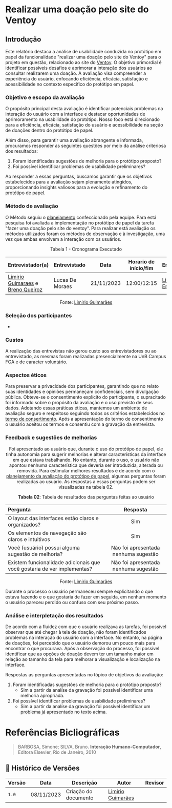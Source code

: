 # Realizar uma doação pelo site do Ventoy

## Introdução

Este relatório destaca a análise de usabilidade conduzida no protótipo em papel da funcionalidade "realizar uma doação pelo site do Ventoy" para o projeto em questão, relacionado ao site do [Ventoy](https://www.ventoy.net/en/index.html). O objetivo 
primordial é identificar possíveis desafios e aprimorar a interação dos usuários ao consultar realizarem uma doação. A avaliação visa compreender a experiência do usuário, enfocando eficiência, eficácia, satisfação e acessibilidade no contexto 
específico do protótipo em papel.

### Objetivo e escopo da avaliação

O propósito principal desta avaliação é identificar potenciais problemas na interação do usuário com a interface e destacar oportunidades de aprimoramento na usabilidade do protótipo. Nosso foco está direcionado para a eficiência, eficácia, 
satisfação do usuário e acessibilidade na seção de doações dentro do protótipo de papel.

Além disso, para garantir uma avaliação abrangente e informada, procuramos responder às seguintes questões por meio da análise criteriosa dos resultados:

1. Foram identificadas sugestões de melhoria para o protótipo proposto?
2. Foi possível identificar problemas de usabilidade preliminares?

Ao responder a essas perguntas, buscamos garantir que os objetivos estabelecidos para a avaliação sejam plenamente atingidos, proporcionando insights valiosos para a evolução e refinamento do protótipo de papel.

### Método de avaliação

O Método seguiu o [planejamento](https://interacao-humano-computador.github.io/2023.2-Ventoy/DAD/nivel2/prototipoDePapel/planejamento/) confeccionado pela equipe. Para está pesquisa foi avaliada a implementação no protótipo de papel da tarefa 
"fazer uma doação pelo site do ventoy". Para realizar está avaliação os métodos utilizados foram os métodos de observação e à investigação, uma vez que ambas envolvem a interação com os usuários.


<center>

Tabela 1 - Cronograma Executado

| **Entrevistador(a)** | **Entrevistado** | **Data** | **Horario de início/fim** | **Entrevista** |
| -------------------- | ---------------- | -------- | ------------------------- | -------------- |
| [Limirio Guimaraes](https://github.com/LimirioGuimaraes) e [Breno Queiroz](https://github.com/brenob6) | Lucas De Moraes | 21/11/2023 | 12:00/12:15 | [Link para Entrevista](youtube) |

Fonte: [Limirio Guimarães](https://github.com/LimirioGuimaraes)

</center>

### Seleção dos participantes

-

### Custos

A realização das entrevistas não gerou custo aos entrevistadores ou ao entrevistado, as mesmas foram realizadas presencialmente na UnB Campus FGA e de caracter voluntário.

### Aspectos éticos

Para preservar a privacidade dos participantes, garantindo que no relato suas identidades e opiniões permaneçam confidenciais, sem divulgação pública. Obteve-se o consentimento explícito do participante, o supracitado foi informado
sobre o propósito da avaliação e o uso previsto de seus dados. Adotando essas práticas éticas, mantemos um ambiente de avaliação seguro e respeitoso seguindo todos os critérios estabelecidos no [termo de consertimento](../elicitacao/priorizacao/termoConsertimento.pdf).
Após a apresentação do termo de consentimento o usuário aceitou os termos e consentiu com a gravação da entrevista.

### Feedback e sugestões de melhorias

<center>

Foi apresentado ao usuário que, durante o uso do protótipo de papel, ele tinha autonomia para sugerir melhorias e alterar características da interface em que estava trabalhando. No entanto, durante o uso, o usuário não apontou nenhuma 
característica que deveria ser introduzida, alterada ou removida. Para estimular melhores resultados e de acordo com o [planejamento da avaliação do protótipo de papel](https://interacao-humano-computador.github.io/2023.2-Ventoy/DAD/nivel1/storyboard/planejamentoStoryboard/#introducao), 
algumas perguntas foram realizadas ao usuário. As respostas a essas perguntas podem ser visualizadas na tabela 02.

**Tabela 02**: Tabela de resultados das perguntas feitas ao usuário 

| Pergunta | Resposta |
|:----| :---:|
| O layout das interfaces estão claros e organizados? | Sim   |
| Os elementos de navegação são claros e intuitivos | Sim |
| Você (usuário) possui alguma sugestão de melhoria?                        | Não foi apresentada nenhuma sugestão |
| Existem funcionalidade adicionais que  você gostaria de ver implementas?  | Não foi apresentada nenhuma sugestão |

Fonte: [Limirio Guimarães](https://github.com/LimirioGuimaraes)

</center>

Durante o processo o usuário permaneceu sempre explicitando o que estava fazendo e o que gostaria de fazer em seguida, em nenhum momento o usuário pareceu perdido ou confuso com seu próximo passo.

### Análise e interpletação dos resultados

De acordo com a fluidez com que o usuário realizava as tarefas, foi possível observar que até chegar à tela de doação, não foram identificados problemas na interação do usuário com a interface. No entanto, na página de doações, foi percebido que
o usuário demorou um pouco mais para encontrar o que procurava. Após a observação do processo, foi possível identificar que as opções de doação devem ter um tamanho maior em relação ao tamanho da tela para melhorar a visualização e localização na 
interface.

Respostas as perguntas apresentadas no tópico de objetivos da avaliação:

1. Foram identificadas sugestões de melhoria para o protótipo proposto?
     - Sim a partir da analíse da gravação foi possível identificar uma melhoria apropriada.
3. Foi possível identificar problemas de usabilidade preliminares?
    - Sim a partir da analíse da gravação foi possível identificar um problema já apresentado no texto acima.

# Referências Bicliográficas

> BARBOSA, Simone; SILVA, Bruno. **Interação Humano-Computador**, Editora Elsevier, Rio de Janeiro, 2010

## 📑 Histórico de Versões
| **Versão**   |   **Data**   | **Descrição** | **Autor** | **Revisor** |
|--------|---------|-----------|--------|---------|
|`1.0`| 08/11/2023 | Criação do documento | [Limirio Guimarães](https://github.com/LimirioGuimaraes) |  |

